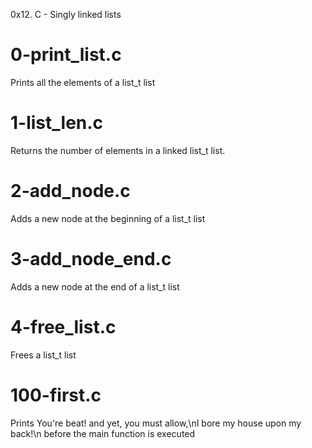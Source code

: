 0x12. C - Singly linked lists

# 0-print_list.c
Prints all the elements of a list_t list

# 1-list_len.c
Returns the number of elements in a linked list_t list.

# 2-add_node.c
Adds a new node at the beginning of a list_t list

# 3-add_node_end.c
Adds a new node at the end of a list_t list

# 4-free_list.c
Frees a list_t list

# 100-first.c
Prints You're beat! and yet, you must allow,\nI bore my house upon my back!\n before the main function is executed
